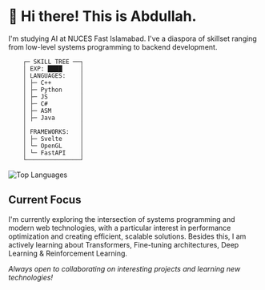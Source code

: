 # 👋 Hi there! This is Abdullah. 
I'm studying AI at NUCES Fast Islamabad. I've a diaspora of skillset ranging from low-level systems programming to backend development.

```
    ┌─ SKILL TREE ──┐
    │ EXP: ████     │
    │ LANGUAGES:    │
    │ ├─ C++        │
    │ ├─ Python     │
    │ ├─ JS         │
    │ ├─ C#         │
    │ ├─ ASM        │
    │ ├─ Java       │
    │               │
    │ FRAMEWORKS:   │
    │ ├─ Svelte     │
    │ └─ OpenGL     │
    │ └─ FastAPI    │
    └───────────────┘
```

![Top Languages](https://github-readme-stats.vercel.app/api/top-langs/?username=ammonia2&layout=compact&theme=dark)

## Current Focus

I'm currently exploring the intersection of systems programming and modern web technologies, with a particular interest in performance optimization and creating efficient, scalable solutions.
Besides this, I am actively learning about Transformers, Fine-tuning architectures, Deep Learning & Reinforcement Learning.


*Always open to collaborating on interesting projects and learning new technologies!*
